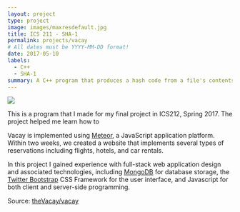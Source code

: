 ```yaml
---
layout: project
type: project
image: images/maxresdefault.jpg
title: ICS 211 - SHA-1
permalink: projects/vacay
# All dates must be YYYY-MM-DD format!
date: 2017-05-10
labels:
  - C++
  - SHA-1
summary: A C++ program that produces a hash code from a file's contents.
---
```


<img class="ui medium right floated rounded image" src="../images/vacay-home-page.png">

This is a program that I made for my final project in ICS212, Spring 2017. The project helped me learn how to 

Vacay is implemented using [Meteor](http://meteor.com), a JavaScript application platform. Within two weeks, we created a website that implements several types of reservations including flights, hotels, and car rentals.

In this project I gained experience with full-stack web application design and associated technologies, including [MongoDB](http://mongodb.com) for database storage, the [Twitter Bootstrap](http://getbootstrap.com/) CSS Framework for the user interface, and Javascript for both client and server-side programming. 
 
Source: <a href="https://github.com/theVacay/vacay"><i class="large github icon"></i>theVacay/vacay</a>
